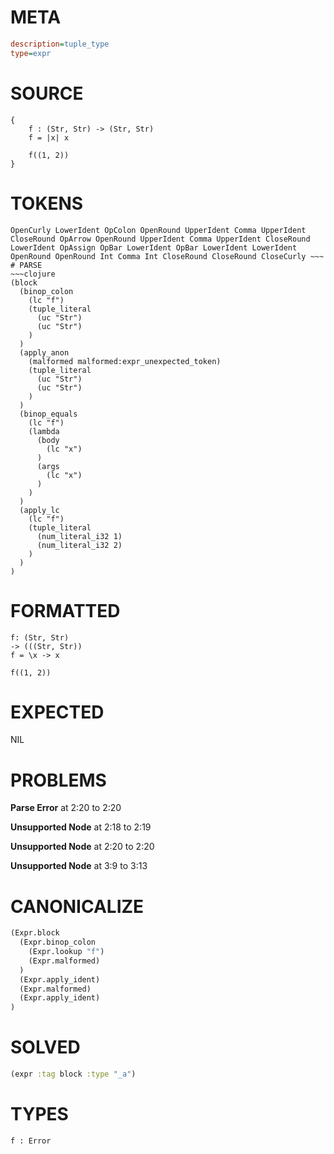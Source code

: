 # META
~~~ini
description=tuple_type
type=expr
~~~
# SOURCE
~~~roc
{
    f : (Str, Str) -> (Str, Str)
    f = |x| x

    f((1, 2))
}
~~~
# TOKENS
~~~text
OpenCurly LowerIdent OpColon OpenRound UpperIdent Comma UpperIdent CloseRound OpArrow OpenRound UpperIdent Comma UpperIdent CloseRound LowerIdent OpAssign OpBar LowerIdent OpBar LowerIdent LowerIdent OpenRound OpenRound Int Comma Int CloseRound CloseRound CloseCurly ~~~
# PARSE
~~~clojure
(block
  (binop_colon
    (lc "f")
    (tuple_literal
      (uc "Str")
      (uc "Str")
    )
  )
  (apply_anon
    (malformed malformed:expr_unexpected_token)
    (tuple_literal
      (uc "Str")
      (uc "Str")
    )
  )
  (binop_equals
    (lc "f")
    (lambda
      (body
        (lc "x")
      )
      (args
        (lc "x")
      )
    )
  )
  (apply_lc
    (lc "f")
    (tuple_literal
      (num_literal_i32 1)
      (num_literal_i32 2)
    )
  )
)
~~~
# FORMATTED
~~~roc
f: (Str, Str)
-> (((Str, Str))
f = \x -> x

f((1, 2))
~~~
# EXPECTED
NIL
# PROBLEMS
**Parse Error**
at 2:20 to 2:20

**Unsupported Node**
at 2:18 to 2:19

**Unsupported Node**
at 2:20 to 2:20

**Unsupported Node**
at 3:9 to 3:13

# CANONICALIZE
~~~clojure
(Expr.block
  (Expr.binop_colon
    (Expr.lookup "f")
    (Expr.malformed)
  )
  (Expr.apply_ident)
  (Expr.malformed)
  (Expr.apply_ident)
)
~~~
# SOLVED
~~~clojure
(expr :tag block :type "_a")
~~~
# TYPES
~~~roc
f : Error
~~~
